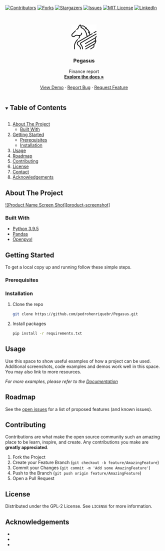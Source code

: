 [![Contributors][contributors-shield]][contributors-url]
[![Forks][forks-shield]][forks-url]
[![Stargazers][stars-shield]][stars-url]
[![Issues][issues-shield]][issues-url]
[![MIT License][license-shield]][license-url]
[![LinkedIn][linkedin-shield]][linkedin-url]



<!-- PROJECT LOGO -->
<br />
<p align="center">
  <a href="https://github.com/pedrohenriquebr/Pegasus">
    <img src="images/logo.png" alt="Logo" width="80" height="80">
  </a>

  <h3 align="center">Pegasus</h3>

  <p align="center">
    Finance report
    <br />
    <a href="https://github.com/pedrohenriquebr/Pegasus"><strong>Explore the docs »</strong></a>
    <br />
    <br />
    <a href="https://github.com/pedrohenriquebr/Pegasus">View Demo</a>
    ·
    <a href="https://github.com/pedrohenriquebr/Pegasus/issues">Report Bug</a>
    ·
    <a href="https://github.com/pedrohenriquebr/Pegasus/issues">Request Feature</a>
  </p>
</p>



<!-- TABLE OF CONTENTS -->
<details open="open">
  <summary><h2 style="display: inline-block">Table of Contents</h2></summary>
  <ol>
    <li>
      <a href="#about-the-project">About The Project</a>
      <ul>
        <li><a href="#built-with">Built With</a></li>
      </ul>
    </li>
    <li>
      <a href="#getting-started">Getting Started</a>
      <ul>
        <li><a href="#prerequisites">Prerequisites</a></li>
        <li><a href="#installation">Installation</a></li>
      </ul>
    </li>
    <li><a href="#usage">Usage</a></li>
    <li><a href="#roadmap">Roadmap</a></li>
    <li><a href="#contributing">Contributing</a></li>
    <li><a href="#license">License</a></li>
    <li><a href="#contact">Contact</a></li>
    <li><a href="#acknowledgements">Acknowledgements</a></li>
  </ol>
</details>



<!-- ABOUT THE PROJECT -->
## About The Project

[![Product Name Screen Shot][product-screenshot]](https://example.com)

### Built With

* [Python 3.9.5](https://www.python.org/downloads/release/python-395/)
* [Pandas](https://pandas.pydata.org/docs/getting_started/index.html)
* [Openpyxl](https://openpyxl.readthedocs.io/en/stable/)



<!-- GETTING STARTED -->
## Getting Started

To get a local copy up and running follow these simple steps.

### Prerequisites

### Installation

1. Clone the repo
   ```sh
   git clone https://github.com/pedrohenriquebr/Pegasus.git
   ```
2. Install packages
   ```sh
   pip install -r requirements.txt
   ```



<!-- USAGE EXAMPLES -->
## Usage

Use this space to show useful examples of how a project can be used. Additional screenshots, code examples and demos work well in this space. You may also link to more resources.

_For more examples, please refer to the [Documentation](https://example.com)_



<!-- ROADMAP -->
## Roadmap

See the [open issues](https://github.com/github_username/repo_name/issues) for a list of proposed features (and known issues).



<!-- CONTRIBUTING -->
## Contributing

Contributions are what make the open source community such an amazing place to be learn, inspire, and create. Any contributions you make are **greatly appreciated**.

1. Fork the Project
2. Create your Feature Branch (`git checkout -b feature/AmazingFeature`)
3. Commit your Changes (`git commit -m 'Add some AmazingFeature'`)
4. Push to the Branch (`git push origin feature/AmazingFeature`)
5. Open a Pull Request



<!-- LICENSE -->
## License

Distributed under the GPL-2 License. See `LICENSE` for more information.


<!-- ACKNOWLEDGEMENTS -->
## Acknowledgements

* []()
* []()
* []()



[contributors-shield]: https://img.shields.io/github/contributors/pedrohenriquebr/Pegasus.svg?style=for-the-badge
[contributors-url]: https://github.com/pedrohenriquebr/Pegasus/graphs/contributors
[forks-shield]: https://img.shields.io/github/forks/pedrohenriquebr/Pegasus.svg?style=for-the-badge
[forks-url]: https://github.com/pedrohenriquebr/Pegasus/network/members
[stars-shield]: https://img.shields.io/github/stars/pedrohenriquebr/Pegasus.svg?style=for-the-badge
[stars-url]: https://github.com/pedrohenriquebr/repo/stargazers
[issues-shield]: https://img.shields.io/github/issues/pedrohenriquebr/Pegasus.svg?style=for-the-badge
[issues-url]: https://github.com/pedrohenriquebr/Pegasus/issues
[license-shield]: https://img.shields.io/github/license/pedrohenriquebr/Pegasus.svg?style=for-the-badge
[license-url]: https://github.com/pedrohenriquebr/Pegasus/blob/master/LICENSE.txt
[linkedin-shield]: https://img.shields.io/badge/-LinkedIn-black.svg?style=for-the-badge&logo=linkedin&colorB=555
[linkedin-url]: https://linkedin.com/in/pedro-henrique-braga-da-silva
